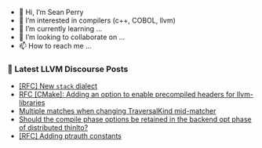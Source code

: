 - 👋 Hi, I’m Sean Perry
- 👀 I’m interested in compilers (c++, COBOL, llvm)
- 🌱 I’m currently learning ...
- 💞️ I’m looking to collaborate on ...
- 📫 How to reach me ...

<!---
s66perry/s66perry is a ✨ special ✨ repository because its `README.md` (this file) appears on your GitHub profile.
You can click the Preview link to take a look at your changes.
--->
### 📕 Latest LLVM Discourse Posts

<!-- DISCOURSE-LLVM:START -->
- [[RFC] New `stack` dialect](https://discourse.llvm.org/t/rfc-new-stack-dialect/78722#post_20)
- [RFC [CMake]: Adding an option to enable precompiled headers for llvm-libraries](https://discourse.llvm.org/t/rfc-cmake-adding-an-option-to-enable-precompiled-headers-for-llvm-libraries/78925#post_3)
- [Multiple matches when changing TraversalKind mid-matcher](https://discourse.llvm.org/t/multiple-matches-when-changing-traversalkind-mid-matcher/78928#post_1)
- [Should the compile phase options be retained in the backend opt phase of distributed thinlto?](https://discourse.llvm.org/t/should-the-compile-phase-options-be-retained-in-the-backend-opt-phase-of-distributed-thinlto/76850#post_7)
- [[RFC] Adding ptrauth constants](https://discourse.llvm.org/t/rfc-adding-ptrauth-constants/78926#post_1)
<!-- DISCOURSE-LLVM:END -->
